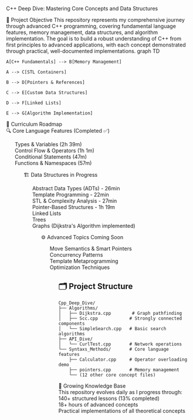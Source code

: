 C++ Deep Dive: Mastering Core Concepts and Data Structures 

📖 Project Objective
This repository represents my comprehensive journey through advanced C++ programming, covering fundamental language features, memory management, data structures, and algorithm implementation. The goal is to build a robust understanding of C++ from first principles to advanced applications, with each concept demonstrated through practical, well-documented implementations.
graph TD

    A[C++ Fundamentals] --> B[Memory Management]
    
    A --> C[STL Containers]
    
    B --> D[Pointers & References]
    
    C --> E[Custom Data Structures]
    
    D --> F[Linked Lists]
    
    E --> G[Algorithm Implementation]


🧠 Curriculum Roadmap<br>
🔍 Core Language Features (Completed ✅)<br>
<ul>
Types & Variables (2h 39m)  <br>
Control Flow & Operators (1h 1m)<br>
Conditional Statements (47m)<br>
Functions & Namespaces (57m)<br>
<ul> 
    
🏗️ Data Structures in Progress<br>
<ul>
Abstract Data Types (ADTs) - 26min<br>
Template Programming - 22min<br>
STL & Complexity Analysis - 27min<br>
Pointer-Based Structures - 1h 19m<br>
Linked Lists<br>
Trees<br>
Graphs (Dijkstra's Algorithm implemented)<br>
<ul>
    
⚙️ Advanced Topics Coming Soon<br>
<ul>
Move Semantics & Smart Pointers<br>
Concurrency Patterns<br>
Template Metaprogramming<br>
Optimization Techniques<br>
<ul>
    
## 🗂️ Project Structure
```
Cpp_Deep_Dive/
├── Algorithms/
│   ├── Dijkstra.cpp        # Graph pathfinding
│   ├── Scc.cpp            # Strongly connected components
│   └── SimpleSearch.cpp   # Basic search algorithms
├── API_Dive/
│   └── CurlTest.cpp       # Network operations
└── Syntaxs_Methods/       # Core language features
    ├── Calculator.cpp     # Operator overloading demo
    ├── pointers.cpp       # Memory management
    └── (12 other core concept files)
```

🌱 Growing Knowledge Base<br>
This repository evolves daily as I progress through:<br>
140+ structured lessons (13% completed)<br>
18+ hours of advanced concepts<br>
Practical implementations of all theoretical concepts<br>
